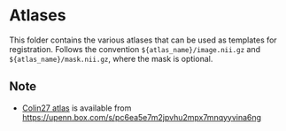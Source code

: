 # Atlases

This folder contains the various atlases that can be used as templates for registration. Follows the convention `${atlas_name}/image.nii.gz` and `${atlas_name}/mask.nii.gz`, where the mask is optional.

## Note

- [Colin27 atlas](https://www.mcgill.ca/bic/software/tools-data-analysis/anatomical-mri/atlases/colin-27) is available from https://upenn.box.com/s/pc6ea5e7m2jpvhu2mpx7mnqyyvina6ng